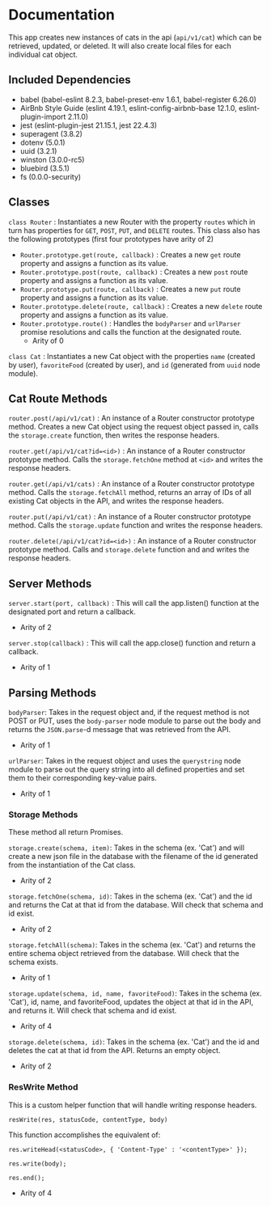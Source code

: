 # Documentation

This app creates new instances of cats in the api (`api/v1/cat`) which can be retrieved, updated, or deleted. It will also create local files for each individual cat object.

## Included Dependencies
- babel (babel-eslint 8.2.3, babel-preset-env 1.6.1, babel-register 6.26.0)
- AirBnb Style Guide (eslint 4.19.1, eslint-config-airbnb-base 12.1.0, eslint-plugin-import 2.11.0)
- jest (eslint-plugin-jest 21.15.1, jest 22.4.3)
- superagent (3.8.2)
- dotenv (5.0.1)
- uuid (3.2.1)
- winston (3.0.0-rc5)
- bluebird (3.5.1)
- fs (0.0.0-security)

## Classes
`class Router` : Instantiates a new Router with the property `routes` which in turn has properties for `GET`, `POST`, `PUT`, and `DELETE` routes. This class also has the following prototypes (first four prototypes have arity of 2)
  - `Router.prototype.get(route, callback)` : Creates a new `get` route property and assigns a function as its value.
  - `Router.prototype.post(route, callback)` : Creates a new `post` route property and assigns a function as its value.
  - `Router.prototype.put(route, callback)` : Creates a new `put` route property and assigns a function as its value.
  - `Router.prototype.delete(route, callback)` : Creates a new `delete` route property and assigns a function as its value.
  - `Router.prototype.route()` : Handles the `bodyParser` and `urlParser` promise resolutions and calls the function at the designated route.
    - Arity of 0
  
 `class Cat` : Instantiates a new Cat object with the properties `name` (created by user), `favoriteFood` (created by user), and `id` (generated from `uuid` node module).

## Cat Route Methods
`router.post(/api/v1/cat)` : An instance of a Router constructor prototype method. Creates a new Cat object using the request object passed in, calls the `storage.create` function, then writes the response headers.

`router.get(/api/v1/cat?id=<id>)` : An instance of a Router constructor prototype method. Calls the `storage.fetchOne` method at `<id>` and writes the response headers.

`router.get(/api/v1/cats)` : An instance of a Router constructor prototype method. Calls the `storage.fetchAll` method, returns an array of IDs of all existing Cat objects in the API, and writes the response headers.

`router.put(/api/v1/cat)` : An instance of a Router constructor prototype method. Calls the `storage.update` function and writes the response headers.

`router.delete(/api/v1/cat?id=<id>)` : An instance of a Router constructor prototype method. Calls and `storage.delete` function and and writes the response headers.

## Server Methods
`server.start(port, callback)` : This will call the app.listen() function at the designated port and return a callback.
- Arity of 2

`server.stop(callback)` : This will call the app.close() function and return a callback.
- Arity of 1

## Parsing Methods
`bodyParser`: Takes in the request object and, if the request method is not POST or PUT, uses the `body-parser` node module to parse out the body and returns the `JSON.parse`-d message that was retrieved from the API.
- Arity of 1 <br/>

`urlParser`: Takes in the request object and uses the `querystring` node module to parse out the query string into all defined properties and set them to their corresponding key-value pairs.
- Arity of 1

### Storage Methods
These method all return Promises.

`storage.create(schema, item)`: Takes in the schema (ex. 'Cat') and will create a new json file in the database with the filename of the id generated from the instantiation of the Cat class.
- Arity of 2

`storage.fetchOne(schema, id)`: Takes in the schema (ex. 'Cat') and the id and returns the Cat at that id from the database. Will check that schema and id exist.
- Arity of 2

`storage.fetchAll(schema)`: Takes in the schema (ex. 'Cat') and returns the entire schema object retrieved from the database. Will check that the schema exists.
- Arity of 1

`storage.update(schema, id, name, favoriteFood)`: Takes in the schema (ex. 'Cat'), id, name, and favoriteFood, updates the object at that id in the API, and returns it. Will check that schema and id exist.
- Arity of 4

`storage.delete(schema, id)`: Takes in the schema (ex. 'Cat') and the id and deletes the cat at that id from the API. Returns an empty object.
- Arity of 2

### ResWrite Method

This is a custom helper function that will handle writing response headers.

`resWrite(res, statusCode, contentType, body)`

This function accomplishes the equivalent of:

`res.writeHead(<statusCode>, { 'Content-Type' : '<contentType>' });`

`res.write(body);`

`res.end();`
- Arity of 4
